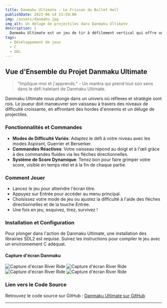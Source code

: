 ```yaml
---
title: Danmaku Ultimate - Le Frisson du Bullet Hell
publishDate: 2023-06-14 23:59:00
img: /assets/danmaku.jpg
img_alt: Un déluge de projectiles dans Danmaku Ultimate
description: |
  Danmaku Ultimate est un jeu de tir à défilement vertical qui offre une expérience intense de "bullet hell". Les joueurs doivent esquiver une pluie de projectiles tout en ripostant avec précision pour survivre et augmenter leur score.
tags:
  - Développement de jeux
  - C
  - SDL
---
```


## Vue d'Ensemble du Projet Danmaku Ultimate

> "Implique-moi et j'apprends." - Un mantra qui prend tout son sens dans le défi haletant de Danmaku Ultimate.

Danmaku Ultimate nous plonge dans un univers où réflexes et stratégie sont rois. Le joueur doit manœuvrer son vaisseau à travers des niveaux de difficulté croissante, en affrontant des hordes d'ennemis et un déluge de projectiles.

### Fonctionnalités et Commandes

- **Modes de Difficulté Variés**: Adaptez le défi à votre niveau avec les modes Aspirant, Guerrier et Berserker.
- **Commandes Réactives**: Votre vaisseau répond au doigt et à l'œil grâce à des commandes fluides via les flèches directionnelles.
- **Système de Score Dynamique**: Tenez bon pour faire grimper votre score, visible en temps réel et à la fin de chaque partie.

### Comment Jouer

- Lancez le jeu pour atteindre l'écran titre.
- Appuyez sur Entrée pour accéder au menu principal.
- Choisissez votre mode de jeu ou ajustez la difficulté à l'aide des flèches directionnelles et de la touche Entrée.
- Une fois en jeu, esquivez, tirez, survivez !

### Installation et Configuration

Pour plonger dans l'action de Danmaku Ultimate, une installation des librairies SDL2 est requise. Suivez les instructions pour compiler le jeu avec un environnement C adéquat.

#### Capture d'écran Danmaku

![Capture d'écran River Ride](/assets/dan_1.png)
![Capture d'écran River Ride](/assets/dan_2.png)
![Capture d'écran River Ride](/assets/dan_3.png)
![Capture d'écran River Ride](/assets/dan_4.png)

### Lien vers le Code Source

Retrouvez le code source sur GitHub :
[Danmaku Ultimate sur GitHub](https://github.com/davidattip/Projet-C-Danmaku)

---
